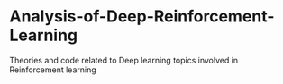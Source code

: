 # Analysis-of-Deep-Reinforcement-Learning
Theories and code related to Deep learning topics involved in Reinforcement learning 
